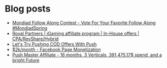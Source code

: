 # Blog posts
<!-- BLOG-POST-LIST:START -->
- [Mondiad Follow Along Contest - Vote For Your Favorite Follow Along #MondiadSpring](https://afflift.com/f/threads/mondiad-follow-along-contest-vote-for-your-favorite-follow-along-mondiadspring.10592/)
- [Royal Partners | iGaming affiliate program | In-House offers | CPA/RevShare/Hybrid](https://afflift.com/f/threads/royal-partners-igaming-affiliate-program-in-house-offers-cpa-revshare-hybrid.10011/)
- [Let&#39;s Try Pushing COD Offers With Push](https://afflift.com/f/threads/lets-try-pushing-cod-offers-with-push.10646/)
- [$2k/month - Facebook Page Monetization](https://afflift.com/f/threads/2k-month-facebook-page-monetization.10637/)
- [Push Master Affiliate - 16 months, 3 Verticals, 391,475.17$ spend, and a bright Future](https://afflift.com/f/threads/push-master-affiliate-16-months-3-verticals-391-475-17-spend-and-a-bright-future.10642/)
<!-- BLOG-POST-LIST:END -->
